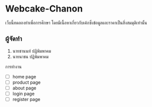 # Webcake-Chanon
เว็บนี้ทดลองทำเพื่อการศึกษา โดยมีเนื้อหาเกี่ยวกับเค้กซึ่งข้อมูลและราคาเป็นสิ่งสมมุติเท่านั้น

## ผู้จัดทำ
 1. นายชานนท์ ปฏิพิมพาคม
 2. นายนาชน ปฏิพิมพาคม

การทำงาน
 - [ ] home page
 - [ ] product page
 - [ ] about page
 - [ ] login page
 - [ ] register page
